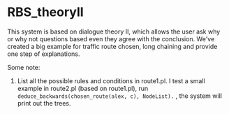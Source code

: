 # RBS_theoryII
This system is based on dialogue theory II, which allows the user ask why or why not questions based even they agree with the conclusion. We've created a big example for traffic route chosen, long chaining and provide one step of explanations. 

Some note: 
1. List all the possible rules and conditions in route1.pl. I test a small example in route2.pl (based on route1.pl), run ``deduce_backwards(chosen_route(alex, c), NodeList).`` , the system will print out the trees.
